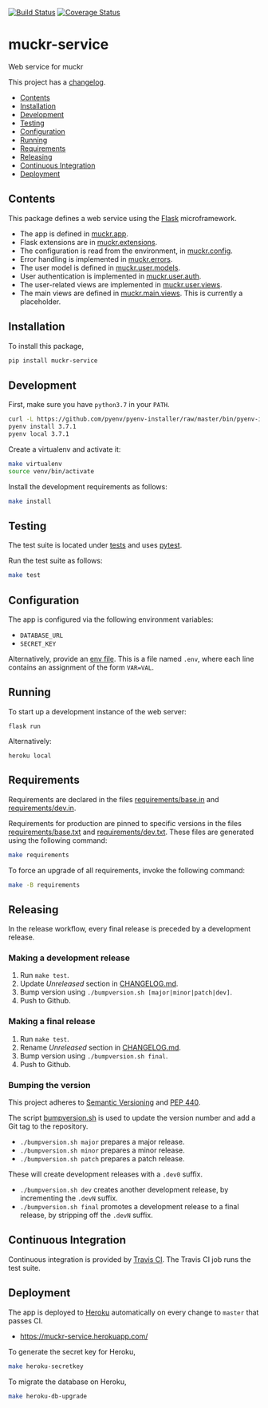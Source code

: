 [![Build Status](https://img.shields.io/travis/cjolowicz/muckr-service.svg?style=flat-square)](https://travis-ci.org/cjolowicz/muckr-service)
[![Coverage Status](https://img.shields.io/coveralls/cjolowicz/muckr-service.svg?style=flat-square)](https://coveralls.io/github/cjolowicz/muckr-service?branch=master)

# muckr-service

Web service for muckr

This project has a [changelog](CHANGELOG.md).

- [Contents](#contents)
- [Installation](#installation)
- [Development](#development)
- [Testing](#testing)
- [Configuration](#configuration)
- [Running](#running)
- [Requirements](#requirements)
- [Releasing](#releasing)
- [Continuous Integration](#continuous-integration)
- [Deployment](#deployment)

## Contents

This package defines a web service using the
[Flask](http://flask.pocoo.org/) microframework.

- The app is defined in [muckr.app](muckr/app.py).
- Flask extensions are in [muckr.extensions](muckr/extensions.py).
- The configuration is read from the environment, in
  [muckr.config](muckr/config.py).
- Error handling is implemented in [muckr.errors](muckr/errors.py).
- The user model is defined in
  [muckr.user.models](muckr/user/models.py).
- User authentication is implemented in
  [muckr.user.auth](muckr/user/auth.py).
- The user-related views are implemented in
  [muckr.user.views](muckr/user/views.py).
- The main views are defined in
  [muckr.main.views](muckr/main/views.py). This is currently a
  placeholder.

## Installation

To install this package,

```sh
pip install muckr-service
```

## Development

First, make sure you have `python3.7` in your `PATH`.

```sh
curl -L https://github.com/pyenv/pyenv-installer/raw/master/bin/pyenv-installer | bash
pyenv install 3.7.1
pyenv local 3.7.1
```

Create a virtualenv and activate it:

```sh
make virtualenv
source venv/bin/activate
```

Install the development requirements as follows:

```sh
make install
```

## Testing

The test suite is located under [tests](tests) and uses
[pytest](https://pypi.org/project/pytest/).

Run the test suite as follows:

```sh
make test
```

## Configuration

The app is configured via the following environment variables:

- `DATABASE_URL`
- `SECRET_KEY`

Alternatively, provide an [env file](.env.sample). This is a file
named `.env`, where each line contains an assignment of the form
`VAR=VAL`.

## Running

To start up a development instance of the web server:

```shell
flask run
```

Alternatively:

```shell
heroku local
```

## Requirements

Requirements are declared in the files
[requirements/base.in](requirements/base.in) and
[requirements/dev.in](requirements/dev.in).

Requirements for production are pinned to specific versions in the
files [requirements/base.txt](requirements/base.txt) and
[requirements/dev.txt](requirements/dev.txt). These files are
generated using the following command:

```sh
make requirements
```

To force an upgrade of all requirements, invoke the following command:

```sh
make -B requirements
```

## Releasing

In the release workflow, every final release is preceded by a
development release.

### Making a development release

1. Run `make test`.
2. Update _Unreleased_ section in [CHANGELOG.md](CHANGELOG.md).
3. Bump version using `./bumpversion.sh [major|minor|patch|dev]`.
4. Push to Github.

### Making a final release

1. Run `make test`.
2. Rename _Unreleased_ section in [CHANGELOG.md](CHANGELOG.md).
3. Bump version using `./bumpversion.sh final`.
4. Push to Github.

### Bumping the version

This project adheres to
[Semantic Versioning](https://semver.org/spec/v2.0.0.html) and
[PEP 440](https://www.python.org/dev/peps/pep-0440).

The script [bumpversion.sh](bumpversion.sh) is used to update the
version number and add a Git tag to the repository.

- `./bumpversion.sh major` prepares a major release.
- `./bumpversion.sh minor` prepares a minor release.
- `./bumpversion.sh patch` prepares a patch release.

These will create development releases with a `.dev0` suffix.

- `./bumpversion.sh dev` creates another development release,
  by incrementing the `.devN` suffix.
- `./bumpversion.sh final` promotes a development release to a final
  release, by stripping off the `.devN` suffix.

## Continuous Integration

Continuous integration is provided by
[Travis CI](https://travis-ci.org). The Travis CI job runs the test
suite.

## Deployment

The app is deployed to [Heroku](https://heroku.com) automatically on
every change to `master` that passes CI.

- https://muckr-service.herokuapp.com/

To generate the secret key for Heroku,

```sh
make heroku-secretkey
```

To migrate the database on Heroku,

```sh
make heroku-db-upgrade
```
